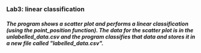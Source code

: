 ### Lab3: linear classification
##### The program shows a scatter plot and performs a linear classification (using the point_position function). The data for the scatter plot is in the unlabelled_data.csv and the program classifies that data and stores it in a new file called  "labelled_data.csv".

